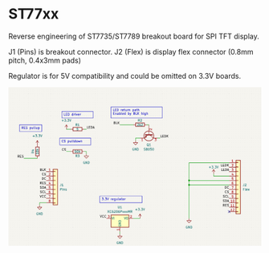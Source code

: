 # ST77xx

Reverse engineering of ST7735/ST7789 breakout board for SPI TFT display.

J1 (Pins) is breakout connector.
J2 (Flex) is display flex connector (0.8mm pitch, 0.4x3mm pads)

Regulator is for 5V compatibility and could be omitted on 3.3V boards.

![Schematics](schematics.png)

